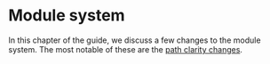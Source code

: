 # Module system

[path clarity changes]: path-clarity.html

In this chapter of the guide, we discuss a few changes to the module system.
The most notable of these are the [path clarity changes].
